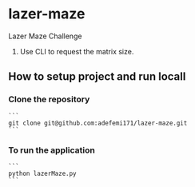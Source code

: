 # lazer-maze
Lazer Maze Challenge

1. Use CLI to request the matrix size.

## How to setup project and run locall

### Clone the repository 

    ```
    git clone git@github.com:adefemi171/lazer-maze.git
    ```

### To run the application

    ```
    python lazerMaze.py
    ```
